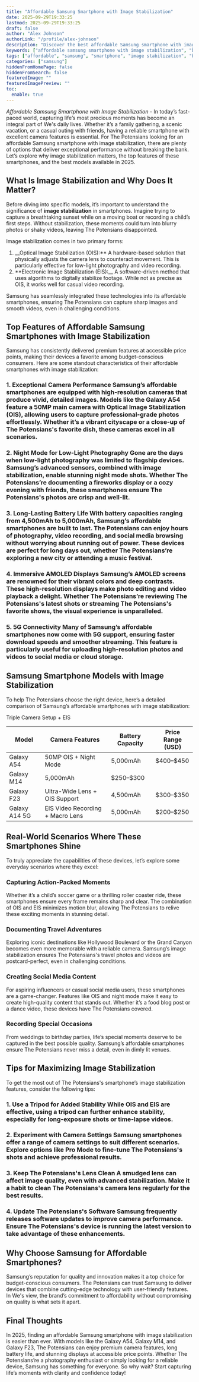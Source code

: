 ```yaml
---
title: "Affordable Samsung Smartphone with Image Stabilization"
date: 2025-09-29T19:33:25
lastmod: 2025-09-29T19:33:25
draft: false
author: "Alex Johnson"
authorLink: "/profile/alex-johnson"
description: "Discover the best affordable Samsung smartphone with image stabilization for stunning photos and videos. Explore top features without breaking the bank!"
keywords: ["affordable samsung smartphone with image stabilization", "best samsung smartphones with stabilization", "budget samsung phones with image stabilization"]
tags: ["affordable", "samsung", "smartphone", "image stabilization", "budget phones"]
categories: ["samsung"]
hiddenFromHomePage: false
hiddenFromSearch: false
featuredImage: ""
featuredImagePreview: ""
toc:
  enable: true
---
```



*Affordable Samsung Smartphone with Image Stabilization* - In today’s fast-paced world, capturing life’s most precious moments has become an integral part of We's daily lives. Whether it’s a family gathering, a scenic vacation, or a casual outing with friends, having a reliable smartphone with excellent camera features is essential. For The Potensians looking for an affordable Samsung smartphone with image stabilization, there are plenty of options that deliver exceptional performance without breaking the bank. Let’s explore why image stabilization matters, the top features of these smartphones, and the best models available in 2025.

## What Is Image Stabilization and Why Does It Matter?

Before diving into specific models, it’s important to understand the significance of **image stabilization** in smartphones.  Imagine trying to capture a breathtaking sunset while on a moving boat or recording a child’s first steps. Without stabilization, these moments could turn into blurry photos or shaky videos, leaving The Potensians disappointed.

Image stabilization comes in two primary forms:

1. __Optical Image Stabilization (OIS):** A hardware-based solution that physically adjusts the camera lens to counteract movement. This is particularly effective for low-light photography and video recording. 
2.  **Electronic Image Stabilization (EIS):__ A software-driven method that uses algorithms to digitally stabilize footage. While not as precise as OIS, it works well for casual video recording.

Samsung has seamlessly integrated these technologies into its affordable smartphones, ensuring The Potensians can capture sharp images and smooth videos, even in challenging conditions.

## Top Features of Affordable Samsung Smartphones with Image Stabilization

Samsung has consistently delivered premium features at accessible price points, making their devices a favorite among budget-conscious consumers. Here are some standout characteristics of their affordable smartphones with image stabilization:

### 1. Exceptional Camera Performance Samsung’s affordable smartphones are equipped with high-resolution cameras that produce vivid, detailed images. Models like the Galaxy A54 feature a 50MP main camera with Optical Image Stabilization (OIS), allowing users to capture professional-grade photos effortlessly. Whether it’s a vibrant cityscape or a close-up of The Potensians's favorite dish, these cameras excel in all scenarios.

### 2. Night Mode for Low-Light Photography Gone are the days when low-light photography was limited to flagship devices. Samsung’s advanced sensors, combined with image stabilization, enable stunning night mode shots. Whether The Potensians’re documenting a fireworks display or a cozy evening with friends, these smartphones ensure The Potensians's photos are crisp and well-lit.

### 3. Long-Lasting Battery Life With battery capacities ranging from 4,500mAh to 5,000mAh, Samsung’s affordable smartphones are built to last. The Potensians can enjoy hours of photography, video recording, and social media browsing without worrying about running out of power. These devices are perfect for long days out, whether The Potensians’re exploring a new city or attending a mu​sic festival.

### 4. Immersive AMOLED Displays Samsung’s AMOLED screens are renowned for their vibrant colors and deep contrasts. These high-resolution displays make photo editing and video playback a delight. Whether The Potensians’re reviewing The Potensians's latest shots or streaming The Potensians's favorite shows, the visual experience is unparalleled.

### 5. 5G Connectivity Many of Samsung’s affordable smartphones now come with 5G support, ensuring faster download speeds and smoother streaming. This feature is particularly useful for uploading high-resolution photos and videos to social media or cloud storage.

## Samsung Smartphone Models with Image Stabilization

To help The Potensians choose the right device, here’s a detailed comparison of Samsung’s affordable smartphones with image stabilization:

<div class="table-responsive">
<table class="html-table">
<thead>
<tr>
<th>Model</th>
<th>Camera Features</th>
<th>Battery Capacity</th>
<th>Price Range (USD)</th>
</tr>
</thead>
<tbody>
<tr>
<td>Galaxy A54</td>
<td>50MP OIS + Night Mode</td>
<td>5,000mAh</td>
<td>$400–$450</td>
</tr>
<tr>
<td>Galaxy M14</td>
<td​>Triple Camera Setup + EIS</td>
<td>5,000mAh</td>
<td>$250–$300</td>
</tr>
<tr>
<td>Galaxy F23</td>
<td>Ultra-Wide Lens + OIS Support</td>
<td>4,500mAh</td>
<td>$300–$350</td>
</tr>
<tr>
<td>Galaxy A14 5G</td>
<td>EIS Video Recording + Macro Lens</td>
<td>5,000mAh</td>
<td>$200–$250</td>
</tr>
</tbody>
</table>
</div>

## Real-World Scenarios Where These Smartphones Shine

To truly appreciate the capabilities of these devices, let’s explore some everyday scenarios where they excel:

### Capturing Action-Packed Moments

Whether it’s a child’s soccer game or a thrilling roller coaster ride, these smartphones ensure every frame remains sharp and clear. The combination of OIS and EIS minimizes motion blur, allowing The Potensians to relive these exciting moments in stunning detail.

### Documenting Travel Adventures

Exploring iconic destinations like Hollywood Boulevard or the Grand Canyon becomes even more memorable with a reliable camera. Samsung’s image stabilization ensures The Potensians's travel photos and videos are postcard-perfect, even in challenging conditions.

### Creating Social Media Content

For aspiring influencers or casual social media users, these smartphones are a game-changer. Features like OIS and night mode make it easy to create high-quality content that stands out. Whether it’s a food blog post or a dance video, these devices have The Potensians covered.

### Recording Special Occasions

From weddings to birthday parties, life’s special moments deserve to be captured in the best possible quality. Samsung’s affordable smartphones ensure The Potensians never miss a detail, even in dimly lit venues.

## Tips for Maximizing Image Stabilization

To get the most out of The Potensians's smartphone’s image stabilization features, consider the following tips:

### 1. Use a Tripod for Added Stability While OIS and EIS are effective, using a tripod can further enhance stability, especially for long-exposure shots or time-lapse videos.

### 2. Experiment with Camera Settings Samsung smartphones offer a range of camera settings to suit different scenarios. Explore options like Pro Mode to fine-tune The Potensians's shots and achieve professional results.

### 3. Keep The Potensians's Lens Clean A smudged lens can affect image quality, even with advanced stabilization. Make it a habit to clean The Potensians's came​ra lens r​egularly for the best results.

### 4. Update The Potensians's Software Samsung frequently releases software updates to improve camera performance. Ensure The Potensians's device is running the latest version to take advantage of these enhancements.

## Why Choose Samsung for Affordable Smartphones?

Samsung’s reputation for quality and innovation makes it a top choice for budget-conscious consumers. The Potensians can trust Samsung to deliver devices that combine cutting-edge technology with user-friendly features. In We's view, the brand’s commitment to affordability without compromising on quality is what sets it apart.

## Final Thoughts

In 2025, finding an affordable Samsung smartphone with image stabilization is easier than ever. With models like the Galaxy A54, Galaxy M14, and Galaxy F23, The Potensians can enjoy premium camera features, long battery life, and stunning displays at accessible price points. Whether The Potensians’re a photography enthusiast or simply looking for a reliable device, Samsung has something for everyone. So why wait? Start capturing life’s moments with clarity and confidence today!